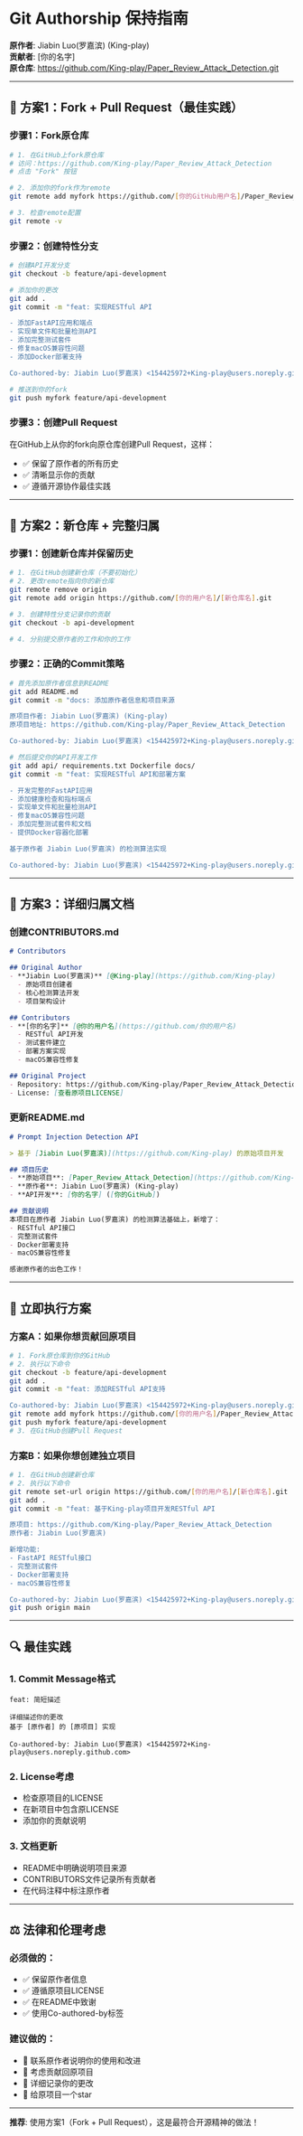 # Git Authorship 保持指南

**原作者**: Jiabin Luo(罗嘉滨) (King-play)  
**贡献者**: [你的名字]  
**原仓库**: https://github.com/King-play/Paper_Review_Attack_Detection.git

---

## 🎯 方案1：Fork + Pull Request（最佳实践）

### 步骤1：Fork原仓库
```bash
# 1. 在GitHub上fork原仓库
# 访问：https://github.com/King-play/Paper_Review_Attack_Detection
# 点击 "Fork" 按钮

# 2. 添加你的fork作为remote
git remote add myfork https://github.com/[你的GitHub用户名]/Paper_Review_Attack_Detection.git

# 3. 检查remote配置
git remote -v
```

### 步骤2：创建特性分支
```bash
# 创建API开发分支
git checkout -b feature/api-development

# 添加你的更改
git add .
git commit -m "feat: 实现RESTful API

- 添加FastAPI应用和端点
- 实现单文件和批量检测API
- 添加完整测试套件
- 修复macOS兼容性问题
- 添加Docker部署支持

Co-authored-by: Jiabin Luo(罗嘉滨) <154425972+King-play@users.noreply.github.com>"

# 推送到你的fork
git push myfork feature/api-development
```

### 步骤3：创建Pull Request
在GitHub上从你的fork向原仓库创建Pull Request，这样：
- ✅ 保留了原作者的所有历史
- ✅ 清晰显示你的贡献
- ✅ 遵循开源协作最佳实践

---

## 🔄 方案2：新仓库 + 完整归属

### 步骤1：创建新仓库并保留历史
```bash
# 1. 在GitHub创建新仓库（不要初始化）
# 2. 更改remote指向你的新仓库
git remote remove origin
git remote add origin https://github.com/[你的用户名]/[新仓库名].git

# 3. 创建特性分支记录你的贡献
git checkout -b api-development

# 4. 分别提交原作者的工作和你的工作
```

### 步骤2：正确的Commit策略
```bash
# 首先添加原作者信息到README
git add README.md
git commit -m "docs: 添加原作者信息和项目来源

原项目作者: Jiabin Luo(罗嘉滨) (King-play)
原项目地址: https://github.com/King-play/Paper_Review_Attack_Detection

Co-authored-by: Jiabin Luo(罗嘉滨) <154425972+King-play@users.noreply.github.com>"

# 然后提交你的API开发工作
git add api/ requirements.txt Dockerfile docs/
git commit -m "feat: 实现RESTful API和部署方案

- 开发完整的FastAPI应用
- 添加健康检查和指标端点  
- 实现单文件和批量检测API
- 修复macOS兼容性问题
- 添加完整测试套件和文档
- 提供Docker容器化部署

基于原作者 Jiabin Luo(罗嘉滨) 的检测算法实现

Co-authored-by: Jiabin Luo(罗嘉滨) <154425972+King-play@users.noreply.github.com>"
```

---

## 📝 方案3：详细归属文档

### 创建CONTRIBUTORS.md
```markdown
# Contributors

## Original Author
- **Jiabin Luo(罗嘉滨)** [@King-play](https://github.com/King-play)
  - 原始项目创建者
  - 核心检测算法开发
  - 项目架构设计

## Contributors
- **[你的名字]** [@你的用户名](https://github.com/你的用户名)
  - RESTful API开发
  - 测试套件建立
  - 部署方案实现
  - macOS兼容性修复

## Original Project
- Repository: https://github.com/King-play/Paper_Review_Attack_Detection
- License: [查看原项目LICENSE]
```

### 更新README.md
```markdown
# Prompt Injection Detection API

> 基于 [Jiabin Luo(罗嘉滨)](https://github.com/King-play) 的原始项目开发

## 项目历史
- **原始项目**: [Paper_Review_Attack_Detection](https://github.com/King-play/Paper_Review_Attack_Detection)
- **原作者**: Jiabin Luo(罗嘉滨) (King-play)
- **API开发**: [你的名字] ([你的GitHub])

## 贡献说明
本项目在原作者 Jiabin Luo(罗嘉滨) 的检测算法基础上，新增了：
- RESTful API接口
- 完整测试套件
- Docker部署支持
- macOS兼容性修复

感谢原作者的出色工作！
```

---

## 🚀 立即执行方案

### 方案A：如果你想贡献回原项目
```bash
# 1. Fork原仓库到你的GitHub
# 2. 执行以下命令
git checkout -b feature/api-development
git add .
git commit -m "feat: 添加RESTful API支持

Co-authored-by: Jiabin Luo(罗嘉滨) <154425972+King-play@users.noreply.github.com>"
git remote add myfork https://github.com/[你的用户名]/Paper_Review_Attack_Detection.git
git push myfork feature/api-development
# 3. 在GitHub创建Pull Request
```

### 方案B：如果你想创建独立项目
```bash
# 1. 在GitHub创建新仓库
# 2. 执行以下命令
git remote set-url origin https://github.com/[你的用户名]/[新仓库名].git
git add .
git commit -m "feat: 基于King-play项目开发RESTful API

原项目: https://github.com/King-play/Paper_Review_Attack_Detection
原作者: Jiabin Luo(罗嘉滨)

新增功能:
- FastAPI RESTful接口
- 完整测试套件  
- Docker部署支持
- macOS兼容性修复

Co-authored-by: Jiabin Luo(罗嘉滨) <154425972+King-play@users.noreply.github.com>"
git push origin main
```

---

## 🔍 最佳实践

### 1. Commit Message格式
```
feat: 简短描述

详细描述你的更改
基于 [原作者] 的 [原项目] 实现

Co-authored-by: Jiabin Luo(罗嘉滨) <154425972+King-play@users.noreply.github.com>
```

### 2. License考虑
- 检查原项目的LICENSE
- 在新项目中包含原LICENSE
- 添加你的贡献说明

### 3. 文档更新
- README中明确说明项目来源
- CONTRIBUTORS文件记录所有贡献者
- 在代码注释中标注原作者

---

## ⚖️ 法律和伦理考虑

### 必须做的：
- ✅ 保留原作者信息
- ✅ 遵循原项目LICENSE  
- ✅ 在README中致谢
- ✅ 使用Co-authored-by标签

### 建议做的：
- 📧 联系原作者说明你的使用和改进
- 🔄 考虑贡献回原项目
- 📝 详细记录你的更改
- 🌟 给原项目一个star

---

**推荐**: 使用方案1（Fork + Pull Request），这是最符合开源精神的做法！